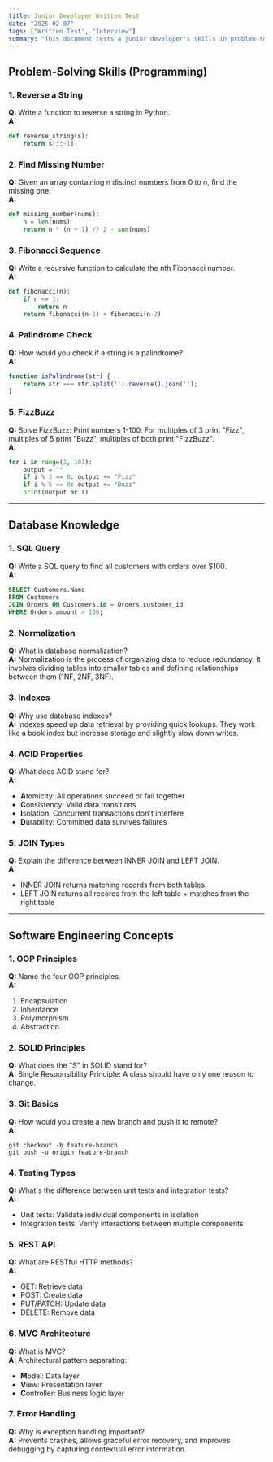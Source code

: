 ```yaml
---
title: Junior Developer Written Test
date: "2025-02-07"
tags: ["Written Test", "Interview"]
summary: "This document tests a junior developer's skills in problem-solving, databases, and software engineering with coding challenges, SQL queries, and key principles."
---
```

## Problem-Solving Skills (Programming)

### 1. Reverse a String
**Q:** Write a function to reverse a string in Python.  
**A:** 
```python
def reverse_string(s):
    return s[::-1]
```

### 2. Find Missing Number
**Q:** Given an array containing n distinct numbers from 0 to n, find the missing one.  
**A:**
```python
def missing_number(nums):
    n = len(nums)
    return n * (n + 1) // 2 - sum(nums)
```

### 3. Fibonacci Sequence
**Q:** Write a recursive function to calculate the nth Fibonacci number.  
**A:**
```python
def fibonacci(n):
    if n <= 1:
        return n
    return fibonacci(n-1) + fibonacci(n-2)
```

### 4. Palindrome Check
**Q:** How would you check if a string is a palindrome?  
**A:**
```javascript
function isPalindrome(str) {
    return str === str.split('').reverse().join('');
}
```

### 5. FizzBuzz
**Q:** Solve FizzBuzz: Print numbers 1-100. For multiples of 3 print "Fizz", multiples of 5 print "Buzz", multiples of both print "FizzBuzz".  
**A:**
```python
for i in range(1, 101):
    output = ""
    if i % 3 == 0: output += "Fizz"
    if i % 5 == 0: output += "Buzz"
    print(output or i)
```

---

## Database Knowledge

### 1. SQL Query
**Q:** Write a SQL query to find all customers with orders over $100.  
**A:**
```sql
SELECT Customers.Name 
FROM Customers
JOIN Orders ON Customers.id = Orders.customer_id
WHERE Orders.amount > 100;
```

### 2. Normalization
**Q:** What is database normalization?  
**A:** Normalization is the process of organizing data to reduce redundancy. It involves dividing tables into smaller tables and defining relationships between them (1NF, 2NF, 3NF).

### 3. Indexes
**Q:** Why use database indexes?  
**A:** Indexes speed up data retrieval by providing quick lookups. They work like a book index but increase storage and slightly slow down writes.

### 4. ACID Properties
**Q:** What does ACID stand for?  
**A:** 
- **A**tomicity: All operations succeed or fail together
- **C**onsistency: Valid data transitions
- **I**solation: Concurrent transactions don't interfere
- **D**urability: Committed data survives failures

### 5. JOIN Types
**Q:** Explain the difference between INNER JOIN and LEFT JOIN.  
**A:** 
- INNER JOIN returns matching records from both tables
- LEFT JOIN returns all records from the left table + matches from the right table

---

## Software Engineering Concepts

### 1. OOP Principles
**Q:** Name the four OOP principles.  
**A:** 
1. Encapsulation
2. Inheritance
3. Polymorphism
4. Abstraction

### 2. SOLID Principles
**Q:** What does the "S" in SOLID stand for?  
**A:** Single Responsibility Principle: A class should have only one reason to change.

### 3. Git Basics
**Q:** How would you create a new branch and push it to remote?  
**A:**
```
git checkout -b feature-branch
git push -u origin feature-branch
```

### 4. Testing Types
**Q:** What's the difference between unit tests and integration tests?  
**A:** 
- Unit tests: Validate individual components in isolation
- Integration tests: Verify interactions between multiple components

### 5. REST API
**Q:** What are RESTful HTTP methods?  
**A:** 
- GET: Retrieve data
- POST: Create data
- PUT/PATCH: Update data
- DELETE: Remove data

### 6. MVC Architecture
**Q:** What is MVC?  
**A:** Architectural pattern separating:
- **M**odel: Data layer
- **V**iew: Presentation layer
- **C**ontroller: Business logic layer

### 7. Error Handling
**Q:** Why is exception handling important?  
**A:** Prevents crashes, allows graceful error recovery, and improves debugging by capturing contextual error information.
